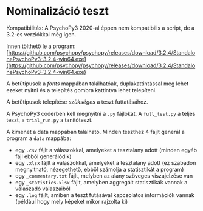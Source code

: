 # Nominalizáció teszt

Kompatibilitás: A PsychoPy3 2020-al éppen nem kompatibilis a script, de a 3.2-es verziókkal még igen.

Innen tölthető le a program: [https://github.com/psychopy/psychopy/releases/download/3.2.4/StandalonePsychoPy3-3.2.4-win64.exe](https://github.com/psychopy/psychopy/releases/download/3.2.4/StandalonePsychoPy3-3.2.4-win64.exe)

A betűtípusok a _fonts_ mappában találhatóak, duplakattintással meg lehet ezeket nyitni és a telepítés gombra kattintva lehet telepíteni. 

A betűtípusok telepítése *szükséges* a teszt futtatásához.

A PsychoPy3 coderben kell megnyitni a `.py` fájlokat. A `full_test.py` a teljes teszt, a `trial_run.py` a tanítóteszt.

A kimenet a data mappában található. Minden teszthez 4 fájlt generál a program a `data` mappába: 

- egy `.csv` fájlt a válaszokkal, amelyeket a tesztalany adott (minden egyéb fájl ebből generálódik)
- egy `.xlsx` fájlt a válaszokkal, amelyeket a tesztalany adott (ez szabadon megnyitható, nézegethető, ebből számolja a statisztikát a program)
- egy `_commentary.txt` fájlt, melyben az alany szöveges viszajelzése van
- egy `_statistics.xlsx` fájlt, amelyben aggregált statisztikák vannak a válaszadó válaszaiból
- egy `.log` fájlt, amiben a teszt futásával kapcsolatos információk vannak (például hogy mely képeket mikor rajzolta ki)

